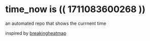# time_now is (( 1711083600268 ))

an automated repo that shows the currnent time

inspired by [breakingheatmap](https://github.com/breakingheatmap/breakingheatmap)